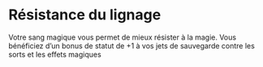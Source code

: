 # Résistance du lignage

<p>Votre sang magique vous permet de mieux résister à la magie. Vous bénéficiez d’un bonus de statut de +1 à vos jets de sauvegarde contre les sorts et les effets magiques</p>